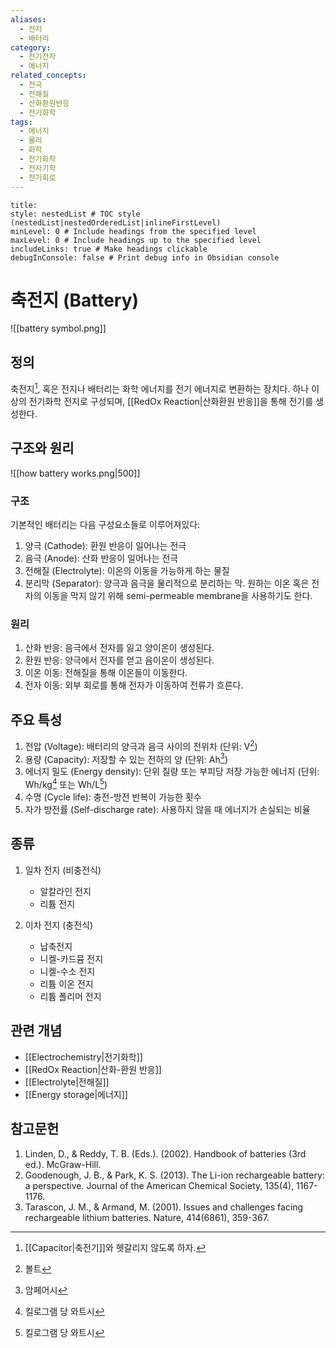 ```yaml
---
aliases:
  - 전지
  - 배터리
category:
  - 전기전자
  - 에너지
related_concepts:
  - 전극
  - 전해질
  - 산화환원반응
  - 전기화학
tags:
  - 에너지
  - 물리
  - 화학
  - 전기화학
  - 전자기학
  - 전기회로
---
```


```table-of-contents
title: 
style: nestedList # TOC style (nestedList|nestedOrderedList|inlineFirstLevel)
minLevel: 0 # Include headings from the specified level
maxLevel: 0 # Include headings up to the specified level
includeLinks: true # Make headings clickable
debugInConsole: false # Print debug info in Obsidian console
```
# 축전지 (Battery)
![[battery symbol.png]]
## 정의

축전지[^1], 혹은 전지나 배터리는 화학 에너지를 전기 에너지로 변환하는 장치다. 하나 이상의 전기화학 전지로 구성되며, [[RedOx Reaction|산화환원 반응]]을 통해 전기를 생성한다.

## 구조와 원리
![[how battery works.png|500]]
### 구조
기본적인 배터리는 다음 구성요소들로 이루어져있다:

1. 양극 (Cathode): 환원 반응이 일어나는 전극
2. 음극 (Anode): 산화 반응이 일어나는 전극
3. 전해질 (Electrolyte): 이온의 이동을 가능하게 하는 물질
4. 분리막 (Separator): 양극과 음극을 물리적으로 분리하는 막. 원하는 이온 혹은 전자의 이동을 막지 않기 위해 semi-permeable membrane을 사용하기도 한다.

### 원리
1. 산화 반응: 음극에서 전자를 잃고 양이온이 생성된다.
2. 환원 반응: 양극에서 전자를 얻고 음이온이 생성된다.
3. 이온 이동: 전해질을 통해 이온들이 이동한다.
4. 전자 이동: 외부 회로를 통해 전자가 이동하여 전류가 흐른다.
## 주요 특성

1. 전압 (Voltage): 배터리의 양극과 음극 사이의 전위차 (단위: V[^2])
2. 용량 (Capacity): 저장할 수 있는 전하의 양 (단위: Ah[^3])
3. 에너지 밀도 (Energy density): 단위 질량 또는 부피당 저장 가능한 에너지 (단위: Wh/kg[^4] 또는 Wh/L[^5])
4. 수명 (Cycle life): 충전-방전 반복이 가능한 횟수
5. 자가 방전률 (Self-discharge rate): 사용하지 않을 때 에너지가 손실되는 비율

## 종류

1. 일차 전지 (비충전식)
   - 알칼라인 전지
   - 리튬 전지
   
2. 이차 전지 (충전식)
   - 납축전지
   - 니켈-카드뮴 전지
   - 니켈-수소 전지
   - 리튬 이온 전지
   - 리튬 폴리머 전지



## 관련 개념

- [[Electrochemistry|전기화학]]
- [[RedOx Reaction|산화-환원 반응]]
- [[Electrolyte|전해질]]
- [[Energy storage|에너지]]

## 참고문헌

1. Linden, D., & Reddy, T. B. (Eds.). (2002). Handbook of batteries (3rd ed.). McGraw-Hill.
2. Goodenough, J. B., & Park, K. S. (2013). The Li-ion rechargeable battery: a perspective. Journal of the American Chemical Society, 135(4), 1167-1176.
3. Tarascon, J. M., & Armand, M. (2001). Issues and challenges facing rechargeable lithium batteries. Nature, 414(6861), 359-367.

[^1]: [[Capacitor|축전기]]와 헷갈리지 않도록 하자. 
[^2]: 볼트
[^3]: 암페어시
[^4]: 킬로그램 당 와트시
[^5]: 킬로그램 당 와트시
